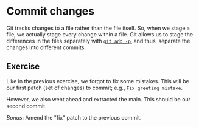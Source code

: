 # Commit changes

Git tracks changes to a file rather than the file itself. So, when we stage a file, we actually stage every change
within a file. Git allows us to stage the differences in the files separately with
[`git add -p`](https://git-scm.com/docs/git-add#Documentation/git-add.txt-patch), and thus, separate the changes into
different commits.

## Exercise

Like in the previous exercise, we forgot to fix some mistakes. This will be our first patch (set of changes) to commit; e.g., `Fix greeting mistake`. 

However, we also went ahead and extracted the main. This should be our second commit

_Bonus_: Amend the "fix" patch to the previous commit.